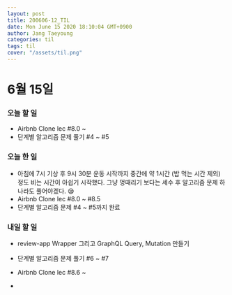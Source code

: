 ```yaml
---
layout: post
title: 200606-12_TIL
date: Mon June 15 2020 18:10:04 GMT+0900
author: Jang Taeyoung
categories: til
tags: til
cover: "/assets/til.png"
---
```


# 6월 15일

### 오늘 할 일

- Airbnb Clone lec #8.0 ~
- 단계별 알고리즘 문제 풀기 #4 ~ #5

### 오늘 한 일

- 아침에 7시 기상 후 9시 30분 운동 시작까지 중간에 약 1시간 (밥 먹는 시간 제외) 정도 비는 시간이 아쉽기 시작했다. 그냥 멍때리기 보다는 세수 후 알고리즘 문제 하나라도 풀어야겠다. 😪
- Airbnb Clone lec #8.0 ~ #8.5
- 단계별 알고리즘 문제 #4 ~ #5까지 완료

### 내일 할 일

- review-app Wrapper 그리고 GraphQL Query, Mutation 만들기
- 단계별 알고리즘 문제 풀기 #6 ~ #7
- Airbnb Clone lec #8.6 ~

- <br /><br />
